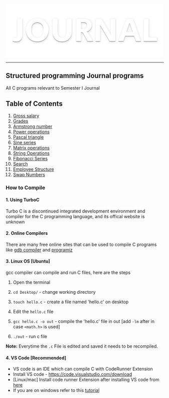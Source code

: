 ![Header](/src/images/header.png)

---

## Structured programming Journal programs

All C programs relevant to Semester I Journal

## Table of Contents

1. [ Gross salary](/salary/explaination.md)
2. [ Grades](/grades/explaination.md)
3. [ Armstrong number](/armstrongNumber/explaination.md)
4. [ Power operations](/powerOperations/explaination.md)
5. [ Pascal triangle](/pascalsTriangle/explaination.md)
6. [Sine series](/sineSeries/explaination.md)
7. [Matrix operations](/matrices/explaination.md)
8. [String Operations](/stringManipulation/explaination.md)
9. [Fibonacci Series](fibonacci/explaination.md)
10. [Search](search/explaination.md)
11. [Employee Structure](employee/explaination.md)
12. [Swap Numbers](swap/explaination.md)
    <br>

### How to Compile

#### 1. Using TurboC

Turbo C is a discontinued integrated development environment and compiler for the C programming language, and its offical website is unknown

#### 2. Online Compilers

There are many free online sites that can be used to compile C programs like [gdb compiler](https://www.onlinegdb.com/online_c_compiler) and [programiz](https://www.programiz.com/c-programming/online-compiler/)

#### 3. Linux OS [Ubuntu]

gcc compiler can compile and run C files, here are the steps

1. Open the terminal

2. `cd Desktop/` - change working directory

3. `touch hello.c` - create a file named 'hello.c' on desktop

4. Edit the `hello.c` file

5. `gcc hello.c -o out` - compile the 'hello.c' file in out [add `-lm` after in case `<math.h>` is used]

6. `./out` - run c file

**Note:** Everytime the `.c` File is edited and saved it needs to be recompiled.

#### 4. VS Code [Recommended]

- VS code is an IDE which can compile C with CodeRunner Extension
- Install VS code - https://code.visualstudio.com/download
- [Linux/mac] Install code runner Extension after installing VS code from [here](https://marketplace.visualstudio.com/items?itemName=formulahendry.code-runner)
- If you are on windows refer to this [tutorial](https://www.youtube.com/watch?v=oaebkkOP2Qg)

<!-- OUTPUT FILES CREATION -->
<!-- [https://carbon.now.sh/?bg=rgba%2874%2C144%2C226%2C0%29&t=vscode&wt=bw&l=powershell&width=489&ds=false&dsyoff=20px&dsblur=68px&wc=false&wa=false&pv=25px&ph=56px&ln=false&fl=1&fm=Hack&fs=15.5px&lh=134%25&si=false&es=2x&wm=false&code=Enter%2520a%2520String%253A%2520hELLOwORLD...%250A%250AOriginal%2520String%253A%2520hELLOwORLD...%250AModified%2520String%253A%2520HelloWorld%252C%252C%252C%250A] -->
